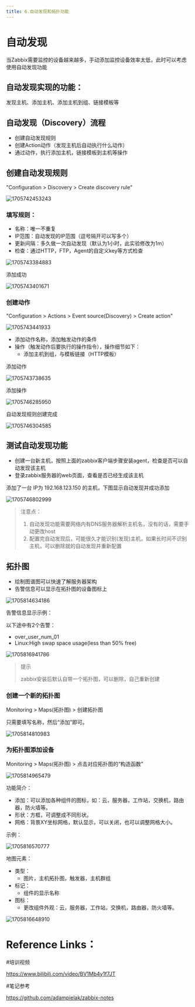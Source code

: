 ```yaml
---
title: 6.自动发现和拓扑功能
---
```

# 自动发现

当Zabbix需要监控的设备越来越多，手动添加监控设备效率太低，此时可以考虑使用自动发现功能

## 自动发现实现的功能：

发现主机、添加主机、添加主机到组、链接模板等

## 自动发现（Discovery）流程

* 创建自动发现规则
* 创建Action动作（发现主机后自动执行什么动作）
* 通过动作，执行添加主机，链接模板到主机等操作

## 创建自动发现规则

"Configuration > Discovery > Create discovery rule"

![1705742453243](images/1705742453243.png)

### 填写规则：

* 名称：唯一不重复
* IP范围：自动发现的IP范围（逗号隔开可以写多个）
* 更新间隔：多久做一次自动发现（默认为1小时，此实验修改为1m）
* 检查：通过HTTP，FTP，Agent的自定义key等方式检查

![1705743384883](images/1705743384883.png)

添加成功

![1705743401671](images/1705743401671.png)

### 创建动作

"Configuration > Actions > Event source(Discovery) > Create action"

![1705743441933](images/1705743441933.png)

* 添加动作名称，添加触发动作的条件
* 操作（触发动作后要执行的操作指令），操作细节如下：
  * 添加主机到组，与模板链接（HTTP模板）

添加动作

![1705743738635](images/1705743738635.png)

添加操作

![1705746285950](images/1705746285950.png)

自动发现规则创建完成

![1705746304585](images/1705746304585.png)

## 测试自动发现功能

* 创建一台新主机，按照上面的zabbix客户端步骤安装agent，检查是否可以自动发现该主机
* 登录zabbix服务器的web页面，查看是否已经生成该主机

添加了一台 IP为 192.168.123.150 的主机，下图显示自动发现并成功添加

![1705746802999](images/1705746802999.png)

> 注意点：
>
> 1. 自动发现功能需要网络内有DNS服务器解析主机名，没有的话，需要手动更改host
> 2. 配置完自动发现后，可能很久才能识别(发现)主机，如果长时间不识别主机，可以删除就的自动发现并重新配置

## 拓扑图

* 绘制图谱图可以快速了解服务器架构
* 告警信息可以显示在拓扑图的设备图标上

![1705814634186](images/1705814634186.png)

告警信息显示示例：

以下途中有2个告警：

* over_user_num_01
* Linux:High swap space usage(less than 50% free)

![1705816941786](images/1705816941786.png)

> 提示
>
> zabbix安装后默认自带一个拓扑图，可以删除，自己重新创建

### 创建一个新的拓扑图

Monitoring > Maps(拓扑图) > 创建拓扑图

只需要填写名称，然后“添加”即可。

![1705814810983](images/1705814810983.png)

### 为拓扑图添加设备

Monitoring > Maps(拓扑图) > 点击对应拓扑图的“构造函数”

![1705814965479](images/1705814965479.png)

功能简介：

* 添加：可以添加各种组件的图标，如：云，服务器，工作站，交换机，路由器，防火墙等。
* 形状：方框，可调整成不同形状。
* 网格：背景XY坐标网格，默认显示，可以关闭，也可以调整网格大小。

示例：

![1705816570777](images/1705816570777.png)

地图元素：

* 类型：
  * 图片，主机拓扑图，触发器，主机群组
* 标记：
  * 组件的显示名称
* 图标：
  * 更改组件外观：云，服务器，工作站，交换机，路由器，防火墙等。

![1705816648910](images/1705816648910.png)

# Reference Links：

#培训视频

https://www.bilibili.com/video/BV1Mb4y1f7JT

#笔记参考

https://github.com/adampielak/zabbix-notes
